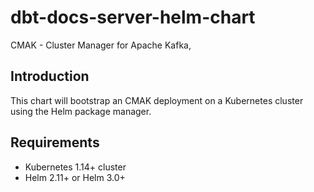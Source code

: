 # dbt-docs-server-helm-chart

CMAK - Cluster Manager for Apache Kafka,

## Introduction

This chart will bootstrap an CMAK deployment on a Kubernetes cluster using the Helm package manager.


## Requirements
- Kubernetes 1.14+ cluster
- Helm 2.11+ or Helm 3.0+